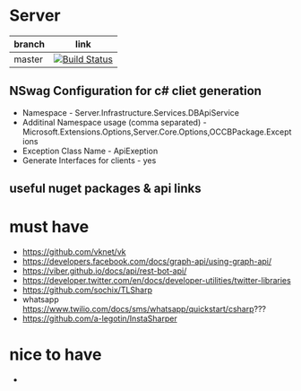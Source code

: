 # Server

| branch  |  link |
|---|---|
| master  |  [![Build Status](https://travis-ci.org/OmniChannelChatBot/Server.svg?branch=master)](https://travis-ci.org/OmniChannelChatBot/Server) |

## NSwag Configuration for c# cliet generation
- Namespace - Server.Infrastructure.Services.DBApiService
- Additinal Namespace usage (comma separated) - Microsoft.Extensions.Options,Server.Core.Options,OCCBPackage.Exceptions
- Exception Class Name - ApiExeption
- Generate Interfaces for clients - yes

## useful nuget packages & api links
# must have
- https://github.com/vknet/vk
- https://developers.facebook.com/docs/graph-api/using-graph-api/
- https://viber.github.io/docs/api/rest-bot-api/
- https://developer.twitter.com/en/docs/developer-utilities/twitter-libraries
- https://github.com/sochix/TLSharp
- whatsapp https://www.twilio.com/docs/sms/whatsapp/quickstart/csharp???
- https://github.com/a-legotin/InstaSharper
# nice to have
- 
